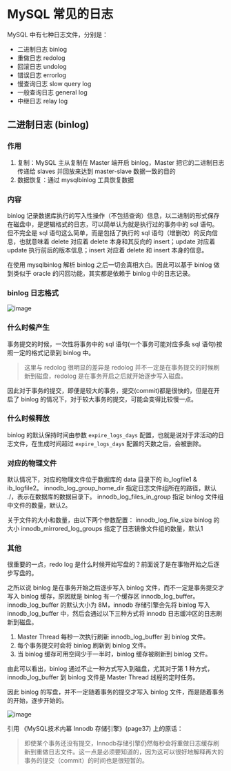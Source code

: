 # MySQL 常见的日志

MySQL 中有七种日志文件，分别是：

+ 二进制日志 binlog
+ 重做日志 redolog
+ 回滚日志 undolog
+ 错误日志 errorlog
+ 慢查询日志 slow query log
+ 一般查询日志 general log
+ 中继日志 relay log

## 二进制日志 (binlog)

### 作用

1. 复制：MySQL 主从复制在 Master 端开启 binlog，Master 把它的二进制日志传递给 slaves 并回放来达到 master-slave 数据一致的目的
2. 数据恢复：通过 mysqlbinlog 工具恢复数据

### 内容

binlog 记录数据库执行的写入性操作（不包括查询）信息，以二进制的形式保存在磁盘中，是逻辑格式的日志，可以简单认为就是执行过的事务中的 sql 语句。
但不完全是 sql 语句这么简单，而是包括了执行的 sql 语句（增删改）的反向信息，也就意味着 delete 对应着 delete 本身和其反向的 insert；update 对应着 update 执行前后的版本信息；insert 对应着 delete 和 insert 本身的信息。

在使用 mysqlbinlog 解析 binlog 之后一切会真相大白。因此可以基于 binlog 做到类似于 oracle 的闪回功能，其实都是依赖于 binlog 中的日志记录。

### binlog 日志格式

![image](https://github.com/TomatoZ7/notes-of-tz/blob/master/images/mysql_log2.png)

### 什么时候产生

事务提交的时候，一次性将事务中的 sql 语句(一个事务可能对应多条 sql 语句)按照一定的格式记录到 binlog 中。

> 这里与 redolog 很明显的差异是 redolog 并不一定是在事务提交的时候刷新到磁盘，redolog 是在事务开启之后就开始逐步写入磁盘。

因此对于事务的提交，即便是较大的事务，提交(commit)都是很快的，但是在开启了 binlog 的情况下，对于较大事务的提交，可能会变得比较慢一点。

### 什么时候释放

binlog 的默认保持时间由参数 `expire_logs_days` 配置，也就是说对于非活动的日志文件，在生成时间超过 `expire_logs_days` 配置的天数之后，会被删除。

### 对应的物理文件

默认情况下，对应的物理文件位于数据库的 data 目录下的 ib_logfile1 & ib_logfile2。
innodb_log_group_home_dir 指定日志文件组所在的路径，默认 ./，表示在数据库的数据目录下。
innodb_log_files_in_group 指定 binlog 文件组中文件的数量，默认2。

关于文件的大小和数量，由以下两个参数配置：
innodb_log_file_size binlog 的大小
innodb_mirrored_log_groups 指定了日志镜像文件组的数量，默认1

### 其他

很重要的一点，redo log 是什么时候开始写盘的？前面说了是在事物开始之后逐步写盘的。

之所以说 binlog 是在事务开始之后逐步写入 binlog 文件，而不一定是事务提交才写入 binlog 缓存，原因就是 binlog 有一个缓存区 innodb_log_buffer。innodb_log_buffer 的默认大小为 8M，innodb 存储引擎会先将 binlog 写入 innodb_log_buffer 中，然后会通过以下三种方式将 innodb 日志缓冲区的日志刷新到磁盘。

1. Master Thread 每秒一次执行刷新 innodb_log_buffer 到 binlog 文件。
2. 每个事务提交时会将 binlog 刷新到 binlog 文件。
3. 当 binlog 缓存可用空间少于一半时，binlog 缓存被刷新到 binlog 文件。

由此可以看出，binlog 通过不止一种方式写入到磁盘，尤其对于第 1 种方式，innodb_log_buffer 到 binlog 文件是 Master Thread 线程的定时任务。

因此 binlog 的写盘，并不一定随着事务的提交才写入 binlog 文件，而是随着事务的开始，逐步开始的。

![image](https://github.com/TomatoZ7/notes-of-tz/blob/master/images/mysql_log1.png)

引用 《MySQL技术内幕 Innodb 存储引擎》(page37) 上的原话：

> 即使某个事务还没有提交，Innodb存储引擎仍然每秒会将重做日志缓存刷新到重做日志文件。这一点是必须要知道的，因为这可以很好地解释再大的事务的提交（commit）的时间也是很短暂的。